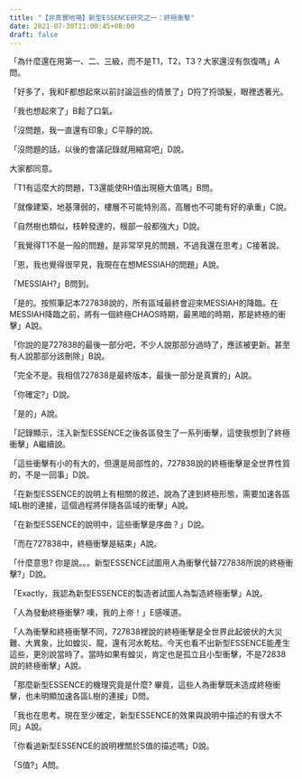 ```yaml
---
title: "【非真實地場】新型ESSENCE研究之一：終極衝擊"
date: 2021-07-30T11:00:45+08:00
draft: false
---
```

「為什麼還在用第一、二、三級，而不是T1，T2，T3？大家還沒有恢復嗎」A問。

「好多了，我和F都想起來以前討論這些的情景了」D捋了捋頭髮，眼裡透著光。

「我也想起來了」B鬆了口氣。

「沒問題，我一直還有印象」C平靜的說。

「沒問題的話，以後的會議記錄就用縮寫吧」D說。

大家都同意。

「T1有這麼大的問題，T3還能使RH值出現極大值嗎」B問。

「就像建築，地基薄弱的，樓層不可能特別高，高層也不可能有好的承重」C說。

「自然樹也類似，枝幹發達的，根部一般都強大」D說。

「我覺得T1不是一般的問題，是非常罕見的問題，不過我還在思考」C接著說。

「恩，我也覺得很罕見，我現在在想MESSIAH的問題」A說。

「MESSIAH?」B問到。

「是的。按照筆記本727838說的，所有區域最終會迎來MESSIAH的降臨。在MESSIAH降臨之前，將有一個終極CHAOS時期，最黑暗的時期，那是終極的衝擊」A說。

「你說的是727838的最後一部分吧，不少人說那部分過時了，應該被更新。甚至有人說那部分該刪除」B說。

「完全不是。我相信727838是最終版本，最後一部分是真實的」A說。

「你確定?」D說。

「是的」A說。

「記錄顯示，注入新型ESSENCE之後各區發生了一系列衝擊，這使我想到了終極衝擊」A繼續說。

「這些衝擊有小的有大的，但還是局部性的，727838說的終極衝擊是全世界性質的，不是一回事」D說。

「在新型ESSENCE的說明上有相關的敘述，說為了達到終極形態，需要加速各區域L樹的連接，這個過程將伴隨各區域的衝擊」A說。

「在新型ESSENCE的說明中，這些衝擊是序曲？」D說。

「而在727838中，終極衝擊是結束」A說。

「什麼意思? 你是說。。。新型ESSENCE試圖用人為衝擊代替727838所說的終極衝擊?」D說。

「Exactly，我認為新型ESSENCE的製造者試圖人為製造終極衝擊」A說。

「人為發動終極衝擊? 噢，我的上帝！」E感嘆道。

「人為衝擊和終極衝擊不同，727838裡說的終極衝擊是全世界此起彼伏的大災難、大異象，比如蝗災、龍，還有河水乾枯。今天也看不出新型ESSENCE能產生這些，更別說當時了。當時如果有蝗災，肯定也是孤立且小型衝擊，不是72838說的終極衝擊」A說。

「那麼新型ESSENCE的機理究竟是什麼? 畢竟，這些人為衝擊既未造成終極衝擊，也未明顯加速各區L樹的連接」D問。

「我也在思考。現在至少確定，新型ESSENCE的效果與說明中描述的有很大不同」A說。

「你看過新型ESSENCE的說明裡關於S值的描述嗎」D說。

「S值?」A問。
